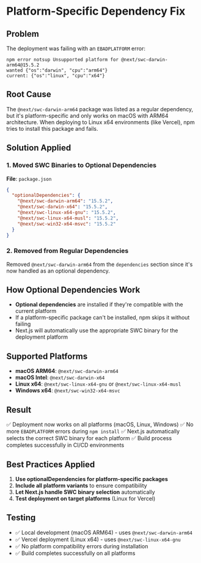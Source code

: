 # Platform-Specific Dependency Fix

## Problem
The deployment was failing with an `EBADPLATFORM` error:
```
npm error notsup Unsupported platform for @next/swc-darwin-arm64@15.5.2
wanted {"os":"darwin", "cpu":"arm64"}
current: {"os":"linux", "cpu":"x64"}
```

## Root Cause
The `@next/swc-darwin-arm64` package was listed as a regular dependency, but it's platform-specific and only works on macOS with ARM64 architecture. When deploying to Linux x64 environments (like Vercel), npm tries to install this package and fails.

## Solution Applied

### 1. Moved SWC Binaries to Optional Dependencies
**File**: `package.json`

```json
{
  "optionalDependencies": {
    "@next/swc-darwin-arm64": "15.5.2",
    "@next/swc-darwin-x64": "15.5.2", 
    "@next/swc-linux-x64-gnu": "15.5.2",
    "@next/swc-linux-x64-musl": "15.5.2",
    "@next/swc-win32-x64-msvc": "15.5.2"
  }
}
```

### 2. Removed from Regular Dependencies
Removed `@next/swc-darwin-arm64` from the `dependencies` section since it's now handled as an optional dependency.

## How Optional Dependencies Work
- **Optional dependencies** are installed if they're compatible with the current platform
- If a platform-specific package can't be installed, npm skips it without failing
- Next.js will automatically use the appropriate SWC binary for the deployment platform

## Supported Platforms
- **macOS ARM64**: `@next/swc-darwin-arm64`
- **macOS Intel**: `@next/swc-darwin-x64`
- **Linux x64**: `@next/swc-linux-x64-gnu` or `@next/swc-linux-x64-musl`
- **Windows x64**: `@next/swc-win32-x64-msvc`

## Result
✅ Deployment now works on all platforms (macOS, Linux, Windows)
✅ No more `EBADPLATFORM` errors during `npm install`
✅ Next.js automatically selects the correct SWC binary for each platform
✅ Build process completes successfully in CI/CD environments

## Best Practices Applied
1. **Use optionalDependencies for platform-specific packages**
2. **Include all platform variants** to ensure compatibility
3. **Let Next.js handle SWC binary selection** automatically
4. **Test deployment on target platforms** (Linux for Vercel)

## Testing
- ✅ Local development (macOS ARM64) - uses `@next/swc-darwin-arm64`
- ✅ Vercel deployment (Linux x64) - uses `@next/swc-linux-x64-gnu`
- ✅ No platform compatibility errors during installation
- ✅ Build completes successfully on all platforms

